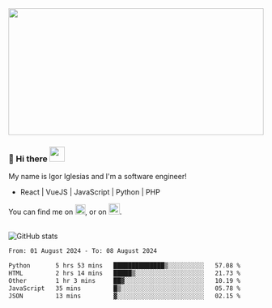 <img src="https://c.tenor.com/KjVxfRrrncUAAAAd/matrix.gif" width="100%" height="250px">

### 🔭 Hi there <img src="https://raw.githubusercontent.com/MartinHeinz/MartinHeinz/master/wave.gif" width="30px">


My name is Igor Iglesias and I'm a software engineer!
<br>

<ul>
  <li> React | VueJS | JavaScript | Python | PHP </li>
</ul>
You can find me on <a href="https://twitter.com/IgorIglesias5"><img src="https://i.imgur.com/JLLlB5S.png" width="20px"></a>, or on <a href="https://www.linkedin.com/in/igor-iglesias-62478428/"><img src="https://i.imgur.com/PXyIkWx.png" width="22px"></a>.

<br>
<br>

![GitHub stats](https://github-readme-stats.vercel.app/api?username=igoiglesias&show_icons=true&count_private=true&theme=chartreuse-dark&hide_title=true)

<!--START_SECTION:waka-->

```txt
From: 01 August 2024 - To: 08 August 2024

Python       5 hrs 53 mins   ██████████████▒░░░░░░░░░░   57.08 %
HTML         2 hrs 14 mins   █████▒░░░░░░░░░░░░░░░░░░░   21.73 %
Other        1 hr 3 mins     ██▓░░░░░░░░░░░░░░░░░░░░░░   10.19 %
JavaScript   35 mins         █▒░░░░░░░░░░░░░░░░░░░░░░░   05.78 %
JSON         13 mins         ▓░░░░░░░░░░░░░░░░░░░░░░░░   02.15 %
```

<!--END_SECTION:waka-->
